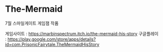 # The-Mermaid
7월 스마일게이트 게임잼 작품

게임사이트 : https://marbinspectrum.itch.io/the-mermaid-his-story
구글플레이 : https://play.google.com/store/apps/details?id=com.PrisonicFairytale.TheMermaidHisStory
